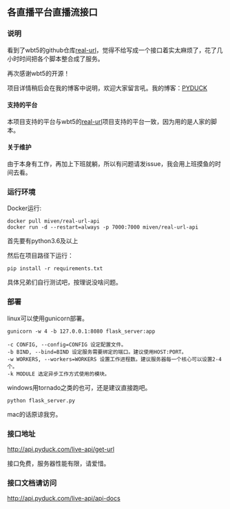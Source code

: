 ## 各直播平台直播流接口

### 说明

看到了wbt5的github仓库[real-url][1]，觉得不给写成一个接口着实太麻烦了，花了几小时时间把各个脚本整合成了服务。

再次感谢wbt5的开源！

项目详情稍后会在我的博客中说明，欢迎大家留言吼。我的博客：[PYDUCK][2]

#### 支持的平台

本项目支持的平台与wbt5的[real-url][1]项目支持的平台一致，因为用的是人家的脚本。

#### 关于维护

由于本身有工作，再加上下班就躺，所以有问题请发issue，我会用上班摸鱼的时间去看。

### 运行环境
Docker运行:
```shell
docker pull miven/real-url-api
docker run -d --restart=always -p 7000:7000 miven/real-url-api
```
首先要有python3.6及以上

然后在项目路径下运行：

```shell
pip install -r requirements.txt
```

具体兄弟们自行测试吧，按理说没啥问题。

### 部署

linux可以使用gunicorn部署。

```shell
gunicorn -w 4 -b 127.0.0.1:8080 flask_server:app
```

```
-c CONFIG, --config=CONFIG 设定配置文件。
-b BIND, --bind=BIND 设定服务需要绑定的端口。建议使用HOST:PORT。 
-w WORKERS, --workers=WORKERS 设置工作进程数。建议服务器每一个核心可以设置2-4个。 
-k MODULE 选定异步工作方式使用的模块。
```

windows用tornado之类的也可，还是建议直接跑吧。

```shell
python flask_server.py
```

mac的话原谅我穷。

### 接口地址

http://api.pyduck.com/live-api/get-url

接口免费，服务器性能有限，请爱惜。

### 接口文档请访问

http://api.pyduck.com/live-api/api-docs

[1]: https://github.com/wbt5/real-url

[2]: https://www.pyduck.com/

[3]: routings/live_api_routing.py
